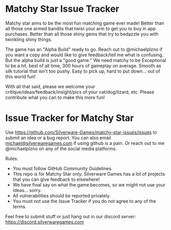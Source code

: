 # Matchy Star Issue Tracker

Matchy star aims to be the most fun matching game ever made! Better than all those one armed bandits that twist your arm to get you to buy in app purchases. Better than all those shiny gems that try to bedazzle you with twinkling shiny things.

The game has an "Alpha Build" ready to go. Reach out to @michaelplzno if you want a copy and would like to give feedback/tell me what is confusing. But the alpha build is just a "good game." We need matchy to be Exceptional to be a hit, best of all time, 300 hours of gameplay on average. Smooth as silk tutorial that isn't too pushy. Easy to pick up, hard to put down... out of this world fun!

With all that said, please we welcome your critique/ideas/feedback/insight/pics of your cat/dog/lizard, etc. Please contribute what you can to make this more fun!

# Issue Tracker for Matchy Star

Use https://github.com/Silverware-Games/matchy-star-issues/issues to submit an idea or a bug report. You can also email michael@silverwaregames.com if using github is a pain. Or reach out to me @michaelplzno on any of the social media platforms.

Rules:

* You must follow GitHub Community Guidelines.
* This repo is for Matchy Star only. Silverware Games has a lot of projects that you can give feedback to elsewhere!
* We have final say on what the game becomes, so we might not use your ideas... sorry.
* All vulnerabilities should be reported privately.
* You must not use the Issue Tracker if you do not agree to any of the terms.

Feel free to submit stuff or just hang out in our discord server: https://discord.silverwaregames.com
